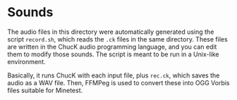 # Sounds

The audio files in this directory were automatically generated using the script
`record.sh`, which reads the `.ck` files in the same directory. These files are
written in the ChucK audio programming language, and you can edit them to modify
those sounds. The script is meant to be run in a Unix-like environment.

Basically, it runs ChucK with each input file, plus `rec.ck`, which saves the
audio as a WAV file. Then, FFMPeg is used to convert these into OGG Vorbis files
suitable for Minetest.
